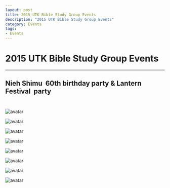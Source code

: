 ```yaml
--- 
layout: post
title: 2015 UTK Bible Study Group Events
description: "2015 UTK Bible Study Group Events"
category: Events
tags: 
- Events
---
```


# 2015 UTK Bible Study Group Events

----------------

## **Nieh Shimu** &nbsp;60th birthday party & **Lantern Festival** &nbsp;party<br><br>

![avatar](/assets/images/2015/03-06/2015_knoxville30.JPG)<br>

![avatar](/assets/images/2015/03-06/2015_knoxville38.JPG)<br>

![avatar](/assets/images/2015/03-06/2015_knoxville41.JPG)<br>

![avatar](/assets/images/2015/03-06/2015_knoxville45.JPG)<br>

![avatar](/assets/images/2015/03-06/2015_knoxville48.JPG)<br>

![avatar](/assets/images/2015/03-06/2015_knoxville51.JPG)<br>

![avatar](/assets/images/2015/03-06/2015_knoxville52.JPG)<br>

![avatar](/assets/images/2015/03-06/2015_knoxville55.JPG)<br>

